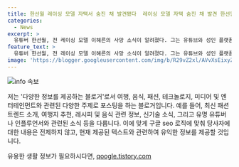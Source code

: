 ```yaml
---
title: 한선월 레이싱 모델 자택서 숨진 채 발견됐다  레이싱 모델 자택 숨진 채 발견 한선월.
categories:
  - News
excerpt: >
  유튜버 한선월, 전 레이싱 모델 이해른의 사망 소식이 알려졌다. 그는 유튜브와 성인 플랫폼에서 한선월로 활동하며 5만 명의 구독자를 보유한 인기 유튜버였다. 이 사실을 접한 네티즌들은 그를 추모하고 있다. 경찰은 타살 혐의점을 발견하지 못했으며, 사망 원인은 밝히지 못했다. 이해른은 레이싱 모델로 시작해 다양한 미디어에서 활약했으며 많은 이들의 관심을 받았다.
feature_text: >
  유튜버 한선월, 전 레이싱 모델 이해른의 사망 소식이 알려졌다. 그는 유튜브와 성인 플랫폼에서 한선월로 활동하며 5만 명의 구독자를 보유한 인기 유튜버였다. 이 사실을 접한 네티즌들은 그를 추모하고 있다. 경찰은 타살 혐의점을 발견하지 못했으며, 사망 원인은 밝히지 못했다. 이해른은 레이싱 모델로 시작해 다양한 미디어에서 활약했으며 많은 이들의 관심을 받았다.
image: 'https://blogger.googleusercontent.com/img/b/R29vZ2xl/AVvXsEixyZcFfHzMRdzZMjFBmAUKJYCLCGyLL1o632UiGVXcaFdKo_bkvkuCioo0uUKlGfBVcT3P84aROyZIXSBEx3Aw5nCQ3pTgDom1WDC4m8eifvWiAmWEEVb4x6G_l8C0QH225ldMjyaFvpxGEBGNO37VmDTDMHGhJPq73UglMfDca1-0aw/s1600/blogspot.png'
---
```


<p><img src="https://blogger.googleusercontent.com/img/b/R29vZ2xl/AVvXsEixyZcFfHzMRdzZMjFBmAUKJYCLCGyLL1o632UiGVXcaFdKo_bkvkuCioo0uUKlGfBVcT3P84aROyZIXSBEx3Aw5nCQ3pTgDom1WDC4m8eifvWiAmWEEVb4x6G_l8C0QH225ldMjyaFvpxGEBGNO37VmDTDMHGhJPq73UglMfDca1-0aw/s1600/blogspot.png" alt="info 속보" /></p>

<p>저는 '다양한 정보를 제공하는 블로거'로서 여행, 음식, 패션, 테크놀로지, 미디어 및 엔터테인먼트와 관련된 다양한 주제로 포스팅을 하는 블로거입니다. 예를 들어, 최신 패션 트렌드 소개, 여행지 추천, 레시피 및 음식 관련 정보, 신기술 소식, 그리고 유명 유튜버나 인플루언서와 관련된 소식 등을 다룹니다. 이에 맞게 구글 seo 로직에 맞춰 당사자에 대한 내용은 전제하지 않고, 현재 제공된 텍스트와 관련하여 유익한 정보를 제공할 것입니다.</p>
유용한 생활 정보가 필요하시다면, <a href="https://qoogle.tistory.com" rel="dofollow">qoogle.tistory.com</a>


